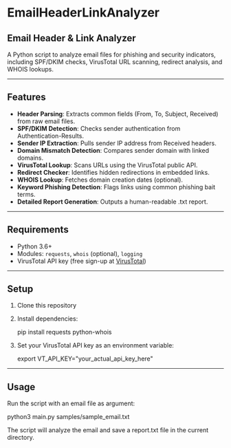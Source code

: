 # EmailHeaderLinkAnalyzer
## Email Header & Link Analyzer

A Python script to analyze email files for phishing and security indicators, including SPF/DKIM checks, VirusTotal URL scanning, redirect analysis, and WHOIS lookups.

---
## Features

-  **Header Parsing**: Extracts common fields (From, To, Subject, Received) from raw email files.
-  **SPF/DKIM Detection**: Checks sender authentication from Authentication-Results.
-  **Sender IP Extraction**: Pulls sender IP address from Received headers.
-  **Domain Mismatch Detection**: Compares sender domain with linked domains.
-  **VirusTotal Lookup**: Scans URLs using the VirusTotal public API.
-  **Redirect Checker**: Identifies hidden redirections in embedded links.
-  **WHOIS Lookup**: Fetches domain creation dates (optional).
-  **Keyword Phishing Detection**: Flags links using common phishing bait terms.
-  **Detailed Report Generation**: Outputs a human-readable .txt report.

---
## Requirements

- Python 3.6+
- Modules: `requests`, `whois` (optional), `logging`
- VirusTotal API key (free sign-up at [VirusTotal](https://www.virustotal.com))

---
## Setup

1. Clone this repository
2. Install dependencies:

   pip install requests python-whois
   
4. Set your VirusTotal API key as an environment variable:

   export VT_API_KEY="your_actual_api_key_here"

---
## Usage
Run the script with an email file as argument:

python3 main.py samples/sample_email.txt

The script will analyze the email and save a report.txt file in the current directory.
